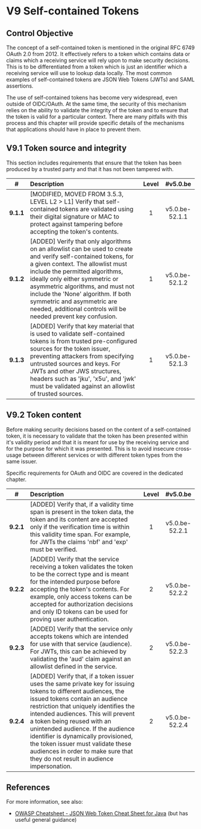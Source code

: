 # V9 Self-contained Tokens

## Control Objective

The concept of a self-contained token is mentioned in the original RFC 6749 OAuth 2.0 from 2012. It effectively refers to a token which contains data or claims which a receiving service will rely upon to make security decisions. This is to be differentiated from a token which is just an identifier which a receiving service will use to lookup data locally. The most common examples of self-contained tokens are JSON Web Tokens (JWTs) and SAML assertions.

The use of self-contained tokens has become very widespread, even outside of OIDC/OAuth. At the same time, the security of this mechanism relies on the ability to validate the integrity of the token and to ensure that the token is valid for a particular context. There are many pitfalls with this process and this chapter will provide specific details of the mechanisms that applications should have in place to prevent them.

## V9.1 Token source and integrity

This section includes requirements that ensure that the token has been produced by a trusted party and that it has not been tampered with.

| # | Description | Level | #v5.0.be |
| :---: | :--- | :---: | :---: |
| **9.1.1** | [MODIFIED, MOVED FROM 3.5.3, LEVEL L2 > L1] Verify that self-contained tokens are validated using their digital signature or MAC to protect against tampering before accepting the token's contents. | 1 | v5.0.be-52.1.1 |
| **9.1.2** | [ADDED] Verify that only algorithms on an allowlist can be used to create and verify self-contained tokens, for a given context. The allowlist must include the permitted algorithms, ideally only either symmetric or asymmetric algorithms, and must not include the 'None' algorithm. If both symmetric and asymmetric are needed, additional controls will be needed prevent key confusion. | 1 | v5.0.be-52.1.2 |
| **9.1.3** | [ADDED] Verify that key material that is used to validate self-contained tokens is from trusted pre-configured sources for the token issuer, preventing attackers from specifying untrusted sources and keys. For JWTs and other JWS structures, headers such as 'jku', 'x5u', and 'jwk' must be validated against an allowlist of trusted sources. | 1 | v5.0.be-52.1.3 |

## V9.2 Token content

Before making security decisions based on the content of a self-contained token, it is necessary to validate that the token has been presented within it's validity period and that it is meant for use by the receiving service and for the purpose for which it was presented. This is to avoid insecure cross-usage between different services or with different token types from the same issuer.

Specific requirements for OAuth and OIDC are covered in the dedicated chapter.

| # | Description | Level | #v5.0.be |
| :---: | :--- | :---: | :---: |
| **9.2.1** | [ADDED] Verify that, if a validity time span is present in the token data, the token and its content are accepted only if the verification time is within this validity time span. For example, for JWTs the claims 'nbf' and 'exp' must be verified. | 1 | v5.0.be-52.2.1 |
| **9.2.2** | [ADDED] Verify that the service receiving a token validates the token to be the correct type and is meant for the intended purpose before accepting the token's contents. For example, only access tokens can be accepted for authorization decisions and only ID tokens can be used for proving user authentication. | 2 | v5.0.be-52.2.2 |
| **9.2.3** | [ADDED] Verify that the service only accepts tokens which are intended for use with that service (audience). For JWTs, this can be achieved by validating the 'aud' claim against an allowlist defined in the service. | 2 | v5.0.be-52.2.3 |
| **9.2.4** | [ADDED] Verify that, if a token issuer uses the same private key for issuing tokens to different audiences, the issued tokens contain an audience restriction that uniquely identifies the intended audiences. This will prevent a token being reused with an unintended audience. If the audience identifier is dynamically provisioned, the token issuer must validate these audiences in order to make sure that they do not result in audience impersonation. | 2 | v5.0.be-52.2.4 |

## References

For more information, see also:

* [OWASP Cheatsheet - JSON Web Token Cheat Sheet for Java](https://cheatsheetseries.owasp.org/cheatsheets/JSON_Web_Token_for_Java_Cheat_Sheet.html) (but has useful general guidance)
